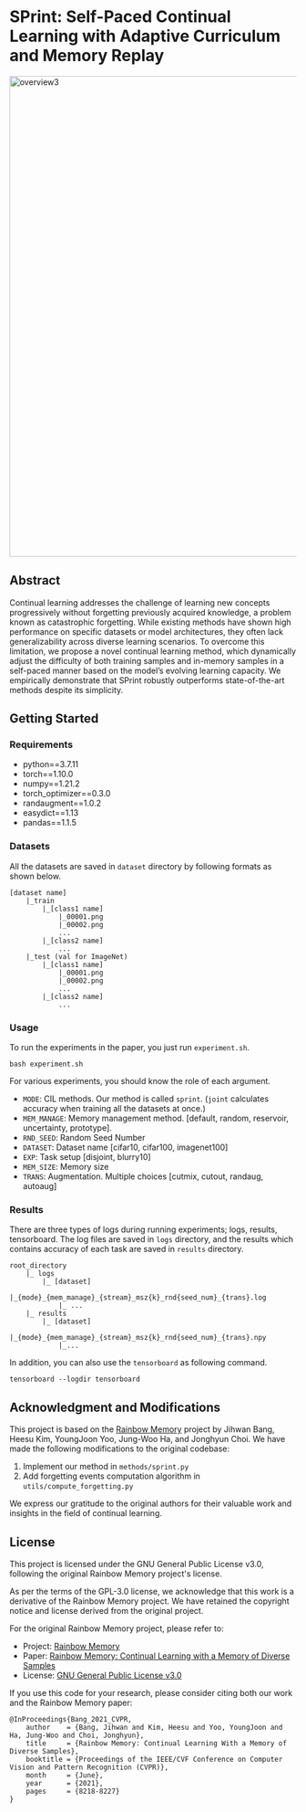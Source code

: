 # **SPrint: Self-Paced Continual Learning with Adaptive Curriculum and Memory Replay**<br>
<img width="842" alt="overview3" src="https://github.com/user-attachments/assets/34e7a3a4-683c-4f30-80c0-d159e8013095">

## Abstract
Continual learning addresses the challenge of learning new concepts progressively without forgetting previously acquired knowledge, a problem known as catastrophic forgetting. While existing methods have shown high performance on specific datasets or model architectures, they often lack generalizability across diverse learning scenarios. To overcome this limitation, we propose a novel continual learning method, which dynamically adjust the difficulty of both training samples and in-memory samples in a self-paced manner based on the model’s evolving learning capacity. We empirically demonstrate that SPrint robustly outperforms state-of-the-art methods despite its simplicity.

## Getting Started
### Requirements 

- python==3.7.11
- torch==1.10.0
- numpy==1.21.2
- torch_optimizer==0.3.0
- randaugment==1.0.2
- easydict==1.13
- pandas==1.1.5

### Datasets
All the datasets are saved in `dataset` directory by following formats as shown below.

```angular2html
[dataset name] 
    |_train
        |_[class1 name]
            |_00001.png
            |_00002.png 
            ...
        |_[class2 name]
            ... 
    |_test (val for ImageNet)
        |_[class1 name]
            |_00001.png
            |_00002.png
            ...
        |_[class2 name]
            ...
```

### Usage 
To run the experiments in the paper, you just run `experiment.sh`.
```angular2html
bash experiment.sh 
```
For various experiments, you should know the role of each argument. 

- `MODE`: CIL methods. Our method is called `sprint`.
  (`joint` calculates accuracy when training all the datasets at once.)
- `MEM_MANAGE`: Memory management method. [default, random, reservoir, uncertainty, prototype].
- `RND_SEED`: Random Seed Number 
- `DATASET`: Dataset name [cifar10, cifar100, imagenet100]
- `EXP`: Task setup [disjoint, blurry10]
- `MEM_SIZE`: Memory size
- `TRANS`: Augmentation. Multiple choices [cutmix, cutout, randaug, autoaug]

### Results
There are three types of logs during running experiments; logs, results, tensorboard. 
The log files are saved in `logs` directory, and the results which contains accuracy of each task 
are saved in `results` directory. 
```angular2html
root_directory
    |_ logs 
        |_ [dataset]
            |_{mode}_{mem_manage}_{stream}_msz{k}_rnd{seed_num}_{trans}.log
            |_ ...
    |_ results
        |_ [dataset]
            |_{mode}_{mem_manage}_{stream}_msz{k}_rnd{seed_num}_{trans}.npy
            |_...
```

In addition, you can also use the `tensorboard` as following command.
```angular2html
tensorboard --logdir tensorboard
```

## Acknowledgment and Modifications

This project is based on the [Rainbow Memory](https://github.com/clovaai/rainbow-memory) project by Jihwan Bang, Heesu Kim, YoungJoon Yoo, Jung-Woo Ha, and Jonghyun Choi. We have made the following modifications to the original codebase:

1. Implement our method in `methods/sprint.py`
2. Add forgetting events computation algorithm in `utils/compute_forgetting.py`

We express our gratitude to the original authors for their valuable work and insights in the field of continual learning.

## License

This project is licensed under the GNU General Public License v3.0, following the original Rainbow Memory project's license.

As per the terms of the GPL-3.0 license, we acknowledge that this work is a derivative of the Rainbow Memory project. We have retained the copyright notice and license derived from the original project.

For the original Rainbow Memory project, please refer to:
- Project: [Rainbow Memory](https://github.com/clovaai/rainbow-memory)
- Paper: [Rainbow Memory: Continual Learning with a Memory of Diverse Samples](https://openaccess.thecvf.com/content/CVPR2021/html/Bang_Rainbow_Memory_Continual_Learning_With_a_Memory_of_Diverse_Samples_CVPR_2021_paper.html)
- License: [GNU General Public License v3.0](https://github.com/clovaai/rainbow-memory/blob/master/LICENSE)

If you use this code for your research, please consider citing both our work and the Rainbow Memory paper:
```angular2
@InProceedings{Bang_2021_CVPR,
    author    = {Bang, Jihwan and Kim, Heesu and Yoo, YoungJoon and Ha, Jung-Woo and Choi, Jonghyun},
    title     = {Rainbow Memory: Continual Learning With a Memory of Diverse Samples},
    booktitle = {Proceedings of the IEEE/CVF Conference on Computer Vision and Pattern Recognition (CVPR)},
    month     = {June},
    year      = {2021},
    pages     = {8218-8227}
}
```
